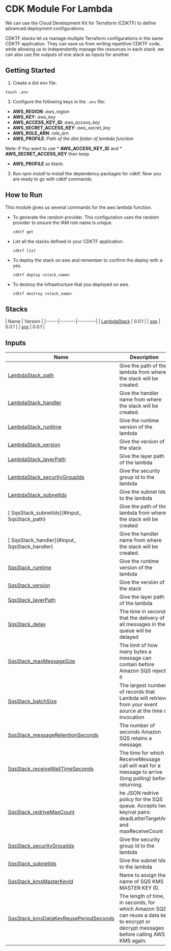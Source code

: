 # CDK Module For Lambda

We can use the Cloud Development Kit for Terraform (CDKTF) to define advanced deployment configurations.

CDKTF stacks let us manage multiple Terraform configurations in the same CDKTF application. They can save us from writing repetitive CDKTF code, while allowing us to independently manage the resources in each stack. we can also use the outputs of one stack as inputs for another.

## Getting Started

1. Create a dot env file:  
  ```shell
  touch .env
  ```

3. Configure the following keys in the `.env` file:  
  * **AWS_REGION**: *aws_region*  
  * **AWS_KEY**: *aws_key*   
  * **AWS_ACCESS_KEY_ID**: *aws_access_key*
  * **AWS_SECRET_ACCESS_KEY**: *aws_secret_key*
  * **AWS_ROLE_ARN**: *role_arn*
  * **AWS_PROFILE**: *Path of the dist folder of lambda function*

  Note: if You want to use * **AWS_ACCESS_KEY_ID** and * **AWS_SECRET_ACCESS_KEY** then keep 
  * **AWS_PROFILE** as blank.

3. Run *npm install* to install the dependency packages for cdktf. Now you are ready to go with cdktf commands.

## How to Run
This module gives us several commands for the aws lambda function.  
* To generate the random provider. This configuration uses the random provider to ensure the IAM role name is unique.  
  ```shell
  cdktf get 
  ```
* List all the stacks defined in your CDKTF application.  
  ```shell
  cdktf list
  ``` 
* To deploy the stack on aws and remember to confirm the deploy with a yes.  
  ```shell
  cdktf deploy <stack_name>
  ```
* To destroy the Infrastructure that you deployed on aws.  
  ```shell
  cdktf destroy <stack_name>
  ```

## Stacks

| Name | Version |
|------|--------|---------|
| <a name="LambdaStack"></a> [LambdaStack](#LambdaStack) | 0.0.1 |
| <a name="SqsStack"></a> [sqs](#SqsStack) | 0.0.1 |
| <a name="SnsStack"></a> [sns](#SnsStack) | 0.0.1 |

## Inputs

| Name | Description | Type | Default | Required |
|------|-------------|------|---------|:--------:|
| <a name="input_LambdaStack_path"></a> [LambdaStack_path](#input\_LambdaStack\_path) | Give the path of the lambda from where the stack will be created. | `string` | `"../../lambda/dist/src"` | yes |
| <a name="input_LambdaStack_handler"></a> [LambdaStack_handler](#input\_LambdaStack\_handler) | Give the handler name from where the stack will be created. | `string` | `"handlers/api-gateway.handler"` | yes |
| <a name="input_LambdaStack_runtime"></a> [LambdaStack_runtime](#input\_LambdaStack\_runtime) | Give the runtime version of the lambda | `string` | `"nodejs16.x"` | yes |
| <a name="input_LambdaStack_version"></a> [LambdaStack_version](#input\_LambdaStack\_version) | Give the version of the stack | `string` | `"v0.0.1"` | yes |
| <a name="input_LambdaStack_layerPath"></a> [LambdaStack_layerPath](#input\_LambdaStack\_layerPath) | Give the layer path of the lambda | `string` | `"../../lambda/dist/layers"` | no |
| <a name="input_LambdaStack_securityGroupIds"></a> [LambdaStack_securityGroupIds](#input\_LambdaStack\_securityGroupIds) | Give the security group id to the lambda | `string` | `"n/a"` | no |
| <a name="input_LambdaStack_subnetIds"></a> [LambdaStack_subnetIds](#input\_LambdaStack\_subnetIds) | Give the subnet Ids to the lambda | `string` | `"n/a"` | no |
| <a name="input_ SqsStack_path"></a> [ SqsStack_subnetIds](#input\_ SqsStack\_path) | Give the path of the lambda from where the stack will be created | `string` | `"../../lambda/dist/src"` | yes |
| <a name="input_ SqsStack_handler"></a> [ SqsStack_handler](#input\_ SqsStack\_handler) | Give the handler name from where the stack will be created. | `string` | `"handlers/sqs.handler"` | yes |
| <a name="input_SqsStack_runtime"></a> [SqsStack_runtime](#input\_SqsStack\_runtime) | Give the runtime version of the lambda | `string` | `"nodejs16.x"` | yes |
| <a name="input_SqsStack_version"></a> [SqsStack_version](#input\_SqsStack\_version) | Give the version of the stack | `string` | `"v0.0.1"` | yes |
| <a name="input_SqsStack_layerPath"></a> [SqsStack_layerPath](#input\_LambdaStack\_layerPath) | Give the layer path of the lambda | `string` | `"../../lambda/dist/layers"` | no |
| <a name="input_SqsStack_delay"></a> [SqsStack_delay](#input\_LambdaStack\_delay) | The time in seconds that the delivery of all messages in the queue will be delayed | `number` | `90` | no |
| <a name="input_SqsStack_ maxMessageSize"></a> [SqsStack_maxMessageSize](#input\_LambdaStack\_maxMessageSize) | The limit of how many bytes a message can contain before Amazon SQS rejects it | `number` | `2048` | no |
| <a name="input_SqsStack_ batchSize"></a> [SqsStack_batchSize](#input\_LambdaStack\_batchSize) | The largest number of records that Lambda will retrieve from your event source at the time of invocation | `number` | `10` | no |
| <a name="input_SqsStack_messageRetentionSeconds "></a> [SqsStack_messageRetentionSeconds](#input\_LambdaStack\_messageRetentionSeconds) | The number of seconds Amazon SQS retains a message. | `number` | `86400` | no |
| <a name="input_SqsStack_receiveWaitTimeSeconds "></a> [SqsStack_receiveWaitTimeSeconds](#input\_LambdaStack\_receiveWaitTimeSeconds) | The time for which a ReceiveMessage call will wait for a message to arrive (long polling) before returning. | `number` | `10` | no |
| <a name="input_SqsStack_redriveMaxCount "></a> [SqsStack_redriveMaxCount](#input\_LambdaStack\_redriveMaxCount) | he JSON redrive policy for the SQS queue. Accepts two key/val pairs: deadLetterTargetArn and maxReceiveCount | `number` | `5` | no |
| <a name="input_SqsStack_securityGroupIds"></a> [SqsStack_securityGroupIds](#input\_SqsStack\_securityGroupIds) | Give the security group id to the lambda | `string` | `"n/a"` | no |
| <a name="input_SqsStack_subnetIds"></a> [SqsStack_subnetIds](#input\_SqsStack\_subnetIds) | Give the subnet Ids to the lambda | `string` | `"n/a"` | no |
| <a name="input_SqsStack_kmsMasterKeyId"></a> [SqsStack_kmsMasterKeyId](#input\_SqsStack\_kmsMasterKeyId) | Name to assign the name of SQS KMS MASTER KEY ID. | `string` | `"alias/aws/sqs"` | no |
| <a name="input_SqsStack_kmsDataKeyReusePeriodSeconds"></a> [SqsStack_kmsDataKeyReusePeriodSeconds](#input\_SqsStack\_kmsDataKeyReusePeriodSeconds) | The length of time, in seconds, for which Amazon SQS can reuse a data key to encrypt or decrypt messages before calling AWS KMS again. | `number` | `300` | no |
